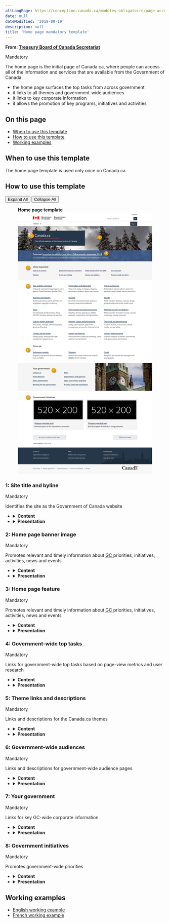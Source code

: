 ```yaml
---
altLangPage: https://conception.canada.ca/modeles-obligatoire/page-accueil.html
date: null
dateModified: '2018-09-19'
description: null
title: 'Home page mandatory template'
---
```



<div>
 <p class="gc-byline">
  <strong>
   From:
   <a href="https://www.canada.ca/en/treasury-board-secretariat.html">
    Treasury Board of Canada Secretariat
   </a>
  </strong>
 </p>
 <section>
  <p>
   <span class="label label-danger">
    Mandatory
   </span>
  </p>
  <p>
   The home page is the initial page of Canada.ca, where people can access all of the information and services that are available from the Government of Canada.
  </p>
  <ul>
   <li>
    the home page surfaces the top tasks from across government
   </li>
   <li>
    it links to all themes and government-wide audiences
   </li>
   <li>
    it links to key corporate information
   </li>
   <li>
    it allows the promotion of key programs, initiatives and  activities
   </li>
  </ul>
 </section>
 <section>
  <h2>
   On this page
  </h2>
  <ul>
   <li>
    <a href="#use">
     When to use this template
    </a>
   </li>
   <li>
    <a href="#specifications">
     How to use this template
    </a>
   </li>
   <li>
    <a href="#examples">
     Working examples
    </a>
   </li>
  </ul>
 </section>
 <section>
  <h2 id="use">
   When to use this template
  </h2>
  <p>
   The home page template is used only once on Canada.ca.
  </p>
 </section>
 <section>
  <h2 id="specifications">
   How to use this template
  </h2>
  <div class="btn-group mrgn-bttm-sm">
   <button class="btn btn-default wb-toggle" data-toggle='{"selector": "details", "parent": "#template-elements", "type": "on"}' type="button">
    Expand All
   </button>
   <button class="btn btn-default wb-toggle" data-toggle='{"selector": "details", "parent": "#template-elements", "type": "off"}' type="button">
    Collapse All
   </button>
  </div>
  <div class="row">
   <div class="col-lg-6 pull-right">
    <figure class="mrgn-bttm-lg">
     <figcaption class="text-center">
      <b>
       Home page template
      </b>
     </figcaption>
     <img alt="Template of home page showing sections that make up its structure. Read top to bottom and left to right. Specifications detailed below." class="full-width" src="../images/en-desktop.jpg"/>
    </figure>
   </div>
   <div class="col-lg-6 pull-left">
    <section id="template-elements">
     <section>
      <h3>
       1: Site title and byline
      </h3>
      <p>
       <span class="label label-danger">
        Mandatory
       </span>
      </p>
      <p>
       Identifies the site as the Government of Canada website
      </p>
      <ul class="list-unstyled">
       <li id="element1">
        <details class="mrgn-bttm-sm">
         <summary class="wb-toggle" data-toggle='{"print":"on"}'>
          <strong>
           Content
          </strong>
         </summary>
         <ul>
          <li>
           consists of a title, followed by short byline
          </li>
          <li>
           site title: Canada.ca
          </li>
          <li>
           byline: The official website of the Government of Canada
          </li>
         </ul>
        </details>
       </li>
       <li id="element2">
        <details class="mrgn-bttm-sm">
         <summary class="wb-toggle" data-toggle='{"print":"on"}'>
          <strong>
           Presentation
          </strong>
         </summary>
         <ul>
          <li>
           the site title and byline appear in a dark blue box
          </li>
          <li>
           the site title is presented as an H1, with a red horizontal rule underneath
          </li>
          <li>
           the byline appears immediately below the site title
          </li>
         </ul>
        </details>
       </li>
      </ul>
     </section>
     <section>
      <h3>
       2: Home page banner image
      </h3>
      <p>
       <span class="label label-danger">
        Mandatory
       </span>
      </p>
      <p>
       Promotes relevant and timely information about
       <abbr title="Government of Canada">
        GC
       </abbr>
       priorities, initiatives, activities, news and events
      </p>
      <ul class="list-unstyled">
       <li id="element3">
        <details class="mrgn-bttm-sm">
         <summary class="wb-toggle" data-toggle='{"print":"on"}'>
          <strong>
           Content
          </strong>
         </summary>
         <ul>
          <li>
           images must be photographic (no illustration or abstract imagery)
          </li>
          <li>
           choose images that show seasonal details (e.g. snow in winter, flowers in spring)
          </li>
          <li>
           avoid images of people or faces as these are distracting
          </li>
         </ul>
        </details>
       </li>
       <li id="element4">
        <details class="mrgn-bttm-sm">
         <summary class="wb-toggle" data-toggle='{"print":"on"}'>
          <strong>
           Presentation
          </strong>
         </summary>
         <ul>
          <li>
           the banner image appears across the full width of the page, underneath the site header and behind the box containing the site title and headline
          </li>
         </ul>
        </details>
       </li>
      </ul>
     </section>
     <section>
      <h3>
       3: Home page feature
      </h3>
      <p>
       <span class="label label-danger">
        Mandatory
       </span>
      </p>
      <p>
       Promotes relevant and timely information about
       <abbr title="Government of Canada">
        GC
       </abbr>
       priorities, initiatives, activities, news and events
      </p>
      <ul class="list-unstyled">
       <li id="element5">
        <details class="mrgn-bttm-sm">
         <summary class="wb-toggle" data-toggle='{"print":"on"}'>
          <strong>
           Content
          </strong>
         </summary>
         <ul>
          <li>
           PCO controls the content in this section
          </li>
          <li>
           there are 4 featured links, only 1 of which is displayed at a time
          </li>
          <li>
           use a call to action for the link text
          </li>
          <li>
           limit link text to 65 characters
          </li>
         </ul>
        </details>
       </li>
       <li id="element6">
        <details class="mrgn-bttm-sm">
         <summary class="wb-toggle" data-toggle='{"print":"on"}'>
          <strong>
           Presentation
          </strong>
         </summary>
         <ul>
          <li>
           the home page feature appears in an overlay across the bottom portion of the home page banner image
          </li>
          <li>
           each time the home page loads, 1 of 4 featured links will be displayed  to visitors at random
          </li>
          <li>
           in exceptional situations such as an important government policy announcement (for example, the federal budget), eliminate random rotation and use only 1 featured link for all visitors
          </li>
          <li>
           when only 1 featured link is being used for all visitors, the home page banner image may be changed to one that complements the link being featured
          </li>
         </ul>
        </details>
       </li>
      </ul>
     </section>
     <section>
      <h3>
       4: Government-wide top tasks
      </h3>
      <p>
       <span class="label label-danger">
        Mandatory
       </span>
      </p>
      <p>
       Links for government-wide top tasks based on page-view metrics and user research
      </p>
      <ul class="list-unstyled">
       <li id="element7">
        <details class="mrgn-bttm-sm">
         <summary class="wb-toggle" data-toggle='{"print":"on"}'>
          <strong>
           Content
          </strong>
         </summary>
         <ul>
          <li>
           includes the 8 top tasks from across the Government of Canada based on page-view metrics and user research
          </li>
         </ul>
        </details>
       </li>
       <li id="element8">
        <details class="mrgn-bttm-sm">
         <summary class="wb-toggle" data-toggle='{"print":"on"}'>
          <strong>
           Presentation
          </strong>
         </summary>
         <ul>
          <li>
           appears below the home page feature
          </li>
          <li>
           links are presented in four columns of two links each
          </li>
         </ul>
        </details>
       </li>
      </ul>
     </section>
     <section>
      <h3>
       5: Theme links and descriptions
      </h3>
      <p>
       <span class="label label-danger">
        Mandatory
       </span>
      </p>
      <p>
       Links and descriptions for the Canada.ca themes
      </p>
      <ul class="list-unstyled">
       <li id="element9">
        <details class="mrgn-bttm-sm">
         <summary class="wb-toggle" data-toggle='{"print":"on"}'>
          <strong>
           Content
          </strong>
         </summary>
         <ul>
          <li>
           presents links and descriptions for all 15 Canada.ca themes
          </li>
          <li>
           use the
           <a href="../common-design-patterns/services-information.html">
            Services and information
           </a>
           pattern
          </li>
         </ul>
        </details>
       </li>
       <li id="element10">
        <details class="mrgn-bttm-sm">
         <summary class="wb-toggle" data-toggle='{"print":"on"}'>
          <strong>
           Presentation
          </strong>
         </summary>
         <ul>
          <li>
           appears immediately below government-wide top tasks
          </li>
         </ul>
        </details>
       </li>
      </ul>
     </section>
     <section>
      <h3>
       6: Government-wide audiences
      </h3>
      <p>
       <span class="label label-danger">
        Mandatory
       </span>
      </p>
      <p>
       Links and descriptions for government-wide audience pages
      </p>
      <ul class="list-unstyled">
       <li id="element11">
        <details class="mrgn-bttm-sm">
         <summary class="wb-toggle" data-toggle='{"print":"on"}'>
          <strong>
           Content
          </strong>
         </summary>
         <ul>
          <li>
           presents links to the to government-wide audiences:
           <ul>
            <li>
             Indigenous peoples
            </li>
            <li>
             veterans
            </li>
            <li>
             youth
            </li>
           </ul>
          </li>
          <li>
           heading label: "Focus on"
          </li>
          <li>
           use the
           <a href="../common-design-patterns/services-information.html">
            Services and information
           </a>
           pattern
          </li>
         </ul>
        </details>
       </li>
       <li id="element12">
        <details class="mrgn-bttm-sm">
         <summary class="wb-toggle" data-toggle='{"print":"on"}'>
          <strong>
           Presentation
          </strong>
         </summary>
         <ul>
          <li>
           appears immediately below theme links and descriptions
          </li>
         </ul>
        </details>
       </li>
      </ul>
     </section>
     <section>
      <h3>
       7: Your government
      </h3>
      <p>
       <span class="label label-danger">
        Mandatory
       </span>
      </p>
      <p>
       Links for key GC-wide corporate information
      </p>
      <ul class="list-unstyled">
       <li id="element13">
        <details class="mrgn-bttm-sm">
         <summary class="wb-toggle" data-toggle='{"print":"on"}'>
          <strong>
           Content
          </strong>
         </summary>
         <ul>
          <li>
           presents 8 links in 2 columns:
           <ul>
            <li>
             Contact us
            </li>
            <li>
             Prime Minister
            </li>
            <li>
             About government
            </li>
            <li>
             Working for the government
            </li>
            <li>
             News
            </li>
            <li>
             Departments and agencies
            </li>
            <li>
             Open government and data
            </li>
            <li>
             Treaties, laws and regulations
            </li>
           </ul>
          </li>
          <li>
           heading label: "Your government"
          </li>
         </ul>
        </details>
       </li>
       <li id="element14">
        <details class="mrgn-bttm-sm">
         <summary class="wb-toggle" data-toggle='{"print":"on"}'>
          <strong>
           Presentation
          </strong>
         </summary>
         <ul>
          <li>
           appears below the Government-wide audiences section
          </li>
          <li>
           links are placed in two columns of four links each
          </li>
          <li>
           on large screens, an image that complements this section appears to the right of the links
          </li>
          <li>
           on smaller screens, the image does not appear
          </li>
         </ul>
        </details>
       </li>
      </ul>
     </section>
     <section>
      <h3>
       8: Government initiatives
      </h3>
      <p>
       <span class="label label-danger">
        Mandatory
       </span>
      </p>
      <p>
       Promotes government-wide priorities
      </p>
      <ul class="list-unstyled">
       <li id="element15">
        <details class="mrgn-bttm-sm">
         <summary class="wb-toggle" data-toggle='{"print":"on"}'>
          <strong>
           Content
          </strong>
         </summary>
         <ul>
          <li>
           heading is labelled "Government initiatives"
          </li>
          <li>
           consists of a set of 2 features
          </li>
          <li>
           use the
           <a href="../common-design-patterns/feature-tiles.html">
            Context-specific features
           </a>
           pattern
          </li>
         </ul>
        </details>
       </li>
       <li id="element16">
        <details class="mrgn-bttm-sm">
         <summary class="wb-toggle" data-toggle='{"print":"on"}'>
          <strong>
           Presentation
          </strong>
         </summary>
         <ul>
          <li>
           appears below Your Government
          </li>
         </ul>
        </details>
       </li>
      </ul>
     </section>
    </section>
   </div>
  </div>
 </section>
 <section>
  <h2 id="examples">
   Working examples
  </h2>
  <ul>
   <li>
    <a href="https://www.canada.ca/en.html">
     English working example
    </a>
   </li>
   <li>
    <a href="https://www.canada.ca/fr.html">
     French working example
    </a>
   </li>
  </ul>
 </section>
</div>





